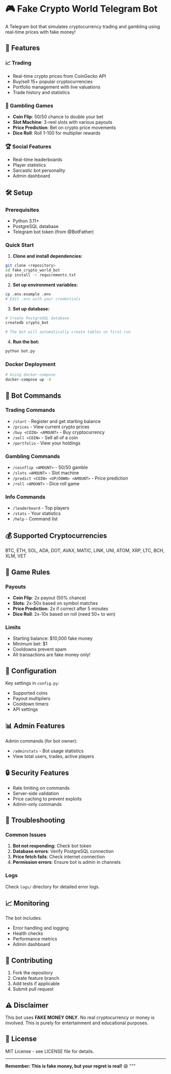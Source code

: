 # 🎮 Fake Crypto World Telegram Bot

A Telegram bot that simulates cryptocurrency trading and gambling using real-time prices with fake money!

## 🚀 Features

### 📈 Trading
- Real-time crypto prices from CoinGecko API
- Buy/sell 15+ popular cryptocurrencies
- Portfolio management with live valuations
- Trade history and statistics

### 🎲 Gambling Games
- **Coin Flip**: 50/50 chance to double your bet
- **Slot Machine**: 3-reel slots with various payouts
- **Price Prediction**: Bet on crypto price movements
- **Dice Roll**: Roll 1-100 for multiplier rewards

### 🏆 Social Features
- Real-time leaderboards
- Player statistics
- Sarcastic bot personality
- Admin dashboard

## 🛠️ Setup

### Prerequisites
- Python 3.11+
- PostgreSQL database
- Telegram bot token (from @BotFather)

### Quick Start

1. **Clone and install dependencies:**
```bash
git clone <repository>
cd fake_crypto_world_bot
pip install -r requirements.txt
```

2. **Set up environment variables:**
```bash
cp .env.example .env
# Edit .env with your credentials
```

3. **Set up database:**
```bash
# Create PostgreSQL database
createdb crypto_bot

# The bot will automatically create tables on first run
```

4. **Run the bot:**
```bash
python bot.py
```

### Docker Deployment

```bash
# Using docker-compose
docker-compose up -d
```

## 📱 Bot Commands

### Trading Commands
- `/start` - Register and get starting balance
- `/prices` - View current crypto prices
- `/buy <COIN> <AMOUNT>` - Buy cryptocurrency
- `/sell <COIN>` - Sell all of a coin
- `/portfolio` - View your holdings

### Gambling Commands
- `/coinflip <AMOUNT>` - 50/50 gamble
- `/slots <AMOUNT>` - Slot machine
- `/predict <COIN> <UP/DOWN> <AMOUNT>` - Price prediction
- `/roll <AMOUNT>` - Dice roll game

### Info Commands
- `/leaderboard` - Top players
- `/stats` - Your statistics
- `/help` - Command list

## 💰 Supported Cryptocurrencies

BTC, ETH, SOL, ADA, DOT, AVAX, MATIC, LINK, UNI, ATOM, XRP, LTC, BCH, XLM, VET

## 🎯 Game Rules

### Payouts
- **Coin Flip**: 2x payout (50% chance)
- **Slots**: 2x-50x based on symbol matches
- **Price Prediction**: 2x if correct after 5 minutes
- **Dice Roll**: 2x-10x based on roll (need 50+ to win)

### Limits
- Starting balance: $10,000 fake money
- Minimum bet: $1
- Cooldowns prevent spam
- All transactions are fake money only!

## 🔧 Configuration

Key settings in `config.py`:
- Supported coins
- Payout multipliers
- Cooldown timers
- API settings

## 📊 Admin Features

Admin commands (for bot owner):
- `/adminstats` - Bot usage statistics
- View total users, trades, active players

## 🔒 Security Features

- Rate limiting on commands
- Server-side validation
- Price caching to prevent exploits
- Admin-only commands

## 🐛 Troubleshooting

### Common Issues
1. **Bot not responding**: Check bot token
2. **Database errors**: Verify PostgreSQL connection
3. **Price fetch fails**: Check internet connection
4. **Permission errors**: Ensure bot is admin in channels

### Logs
Check `logs/` directory for detailed error logs.

## 📈 Monitoring

The bot includes:
- Error handling and logging
- Health checks
- Performance metrics
- Admin dashboard

## 🤝 Contributing

1. Fork the repository
2. Create feature branch
3. Add tests if applicable
4. Submit pull request

## ⚠️ Disclaimer

This bot uses **FAKE MONEY ONLY**. No real cryptocurrency or money is involved. This is purely for entertainment and educational purposes.

## 📄 License

MIT License - see LICENSE file for details.

---

**Remember: This is fake money, but your regret is real!** 😄
"""
